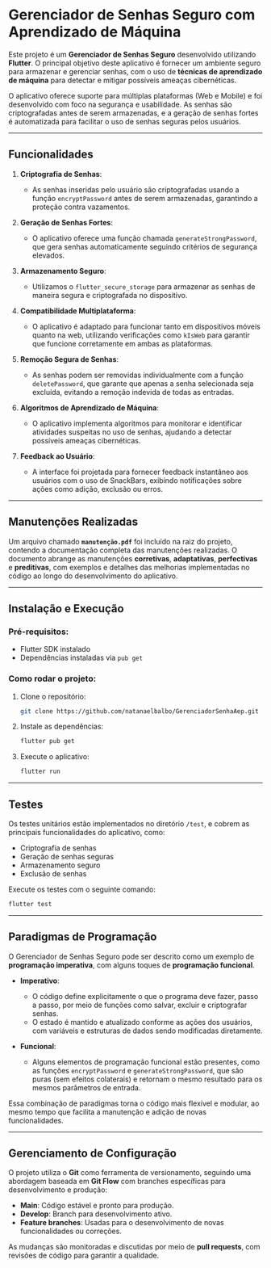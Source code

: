 # **Gerenciador de Senhas Seguro com Aprendizado de Máquina**

Este projeto é um **Gerenciador de Senhas Seguro** desenvolvido utilizando **Flutter**. O principal objetivo deste aplicativo é fornecer um ambiente seguro para armazenar e gerenciar senhas, com o uso de **técnicas de aprendizado de máquina** para detectar e mitigar possíveis ameaças cibernéticas.

O aplicativo oferece suporte para múltiplas plataformas (Web e Mobile) e foi desenvolvido com foco na segurança e usabilidade. As senhas são criptografadas antes de serem armazenadas, e a geração de senhas fortes é automatizada para facilitar o uso de senhas seguras pelos usuários.

---

## **Funcionalidades**

1. **Criptografia de Senhas**:
   - As senhas inseridas pelo usuário são criptografadas usando a função `encryptPassword` antes de serem armazenadas, garantindo a proteção contra vazamentos.

2. **Geração de Senhas Fortes**:
   - O aplicativo oferece uma função chamada `generateStrongPassword`, que gera senhas automaticamente seguindo critérios de segurança elevados.

3. **Armazenamento Seguro**:
   - Utilizamos o `flutter_secure_storage` para armazenar as senhas de maneira segura e criptografada no dispositivo.

4. **Compatibilidade Multiplataforma**:
   - O aplicativo é adaptado para funcionar tanto em dispositivos móveis quanto na web, utilizando verificações como `kIsWeb` para garantir que funcione corretamente em ambas as plataformas.

5. **Remoção Segura de Senhas**:
   - As senhas podem ser removidas individualmente com a função `deletePassword`, que garante que apenas a senha selecionada seja excluída, evitando a remoção indevida de todas as entradas.

6. **Algoritmos de Aprendizado de Máquina**:
   - O aplicativo implementa algoritmos para monitorar e identificar atividades suspeitas no uso de senhas, ajudando a detectar possíveis ameaças cibernéticas.

7. **Feedback ao Usuário**:
   - A interface foi projetada para fornecer feedback instantâneo aos usuários com o uso de SnackBars, exibindo notificações sobre ações como adição, exclusão ou erros.

---

## **Manutenções Realizadas**

Um arquivo chamado **`manutenção.pdf`** foi incluído na raiz do projeto, contendo a documentação completa das manutenções realizadas. O documento abrange as manutenções **corretivas**, **adaptativas**, **perfectivas** e **preditivas**, com exemplos e detalhes das melhorias implementadas no código ao longo do desenvolvimento do aplicativo.

---

## **Instalação e Execução**

### Pré-requisitos:
- Flutter SDK instalado
- Dependências instaladas via `pub get`

### Como rodar o projeto:
1. Clone o repositório:
   ```bash
   git clone https://github.com/natanaelbalbo/GerenciadorSenhaAep.git
   ```
2. Instale as dependências:
   ```bash
   flutter pub get
   ```
3. Execute o aplicativo:
   ```bash
   flutter run
   ```

---

## **Testes**

Os testes unitários estão implementados no diretório `/test`, e cobrem as principais funcionalidades do aplicativo, como:
- Criptografia de senhas
- Geração de senhas seguras
- Armazenamento seguro
- Exclusão de senhas

Execute os testes com o seguinte comando:
```bash
flutter test
```

---

## **Paradigmas de Programação**

O Gerenciador de Senhas Seguro pode ser descrito como um exemplo de **programação imperativa**, com alguns toques de **programação funcional**. 

- **Imperativo**:
   - O código define explicitamente o que o programa deve fazer, passo a passo, por meio de funções como salvar, excluir e criptografar senhas.
   - O estado é mantido e atualizado conforme as ações dos usuários, com variáveis e estruturas de dados sendo modificadas diretamente.

- **Funcional**:
   - Alguns elementos de programação funcional estão presentes, como as funções `encryptPassword` e `generateStrongPassword`, que são puras (sem efeitos colaterais) e retornam o mesmo resultado para os mesmos parâmetros de entrada.

Essa combinação de paradigmas torna o código mais flexível e modular, ao mesmo tempo que facilita a manutenção e adição de novas funcionalidades.

---

## **Gerenciamento de Configuração**

O projeto utiliza o **Git** como ferramenta de versionamento, seguindo uma abordagem baseada em **Git Flow** com branches específicas para desenvolvimento e produção:

- **Main**: Código estável e pronto para produção.
- **Develop**: Branch para desenvolvimento ativo.
- **Feature branches**: Usadas para o desenvolvimento de novas funcionalidades ou correções.

As mudanças são monitoradas e discutidas por meio de **pull requests**, com revisões de código para garantir a qualidade.

